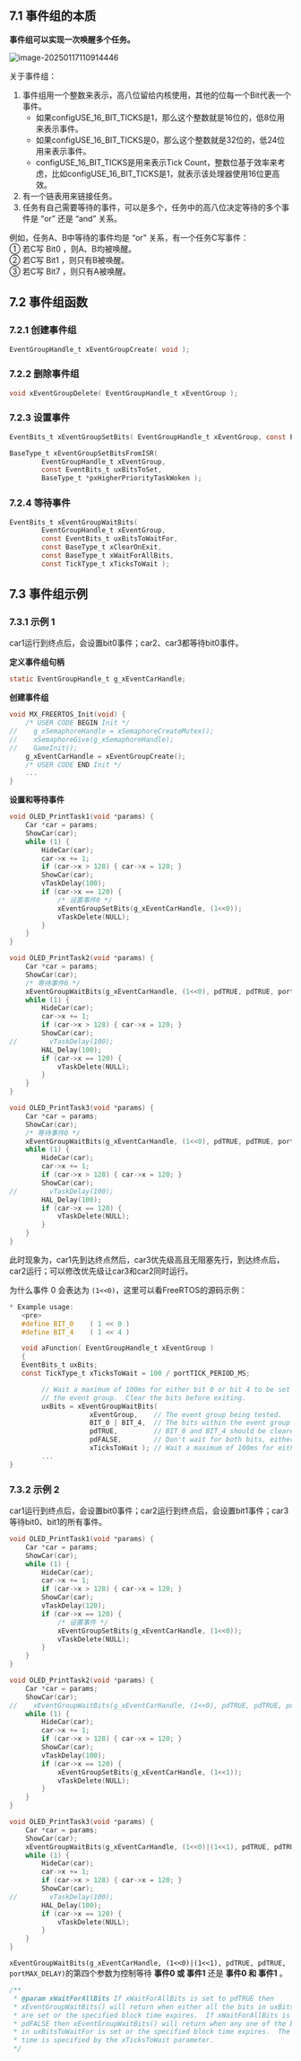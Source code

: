 ## 7.1 事件组的本质

**事件组可以实现一次唤醒多个任务。**

![image-20250117110914446](7.%E4%BA%8B%E4%BB%B6%E7%BB%84/image-20250117110914446.png)

关于事件组：

1. 事件组用一个整数来表示，高八位留给内核使用，其他的位每一个Bit代表一个事件。
   - 如果configUSE_16_BIT_TICKS是1，那么这个整数就是16位的，低8位用来表示事件。
   - 如果configUSE_16_BIT_TICKS是0，那么这个整数就是32位的，低24位用来表示事件。
   - configUSE_16_BIT_TICKS是用来表示Tick Count，整数位基于效率来考虑，比如configUSE_16_BIT_TICKS是1，就表示该处理器使用16位更高效。
2. 有一个链表用来链接任务。
3. 任务有自己需要等待的事件，可以是多个，任务中的高八位决定等待的多个事件是 “or” 还是 “and” 关系。

例如，任务A、B中等待的事件均是 “or” 关系，有一个任务C写事件：  
① 若C写 Bit0 ，则A、B均被唤醒。  
② 若C写 Bit1 ，则只有B被唤醒。  
③ 若C写 Bit7 ，则只有A被唤醒。

## 7.2 事件组函数

### 7.2.1 创建事件组

```C
EventGroupHandle_t xEventGroupCreate( void );
```

### 7.2.2 删除事件组

```C
void xEventGroupDelete( EventGroupHandle_t xEventGroup );
```

### 7.2.3 设置事件

```C
EventBits_t xEventGroupSetBits( EventGroupHandle_t xEventGroup, const EventBits_t uxBitsToSet );
```

```C
BaseType_t xEventGroupSetBitsFromISR( 
		EventGroupHandle_t xEventGroup, 
		const EventBits_t uxBitsToSet, 
		BaseType_t *pxHigherPriorityTaskWoken );
```

### 7.2.4 等待事件

```C
EventBits_t xEventGroupWaitBits( 	
        EventGroupHandle_t xEventGroup,
        const EventBits_t uxBitsToWaitFor,
        const BaseType_t xClearOnExit,
        const BaseType_t xWaitForAllBits,
        const TickType_t xTicksToWait );
```

## 7.3 事件组示例

### 7.3.1 示例 1

car1运行到终点后，会设置bit0事件；car2、car3都等待bit0事件。

**定义事件组句柄**

```C
static EventGroupHandle_t g_xEventCarHandle;
```

**创建事件组**

```C
void MX_FREERTOS_Init(void) {
    /* USER CODE BEGIN Init */
//    g_xSemaphoreHandle = xSemaphoreCreateMutex();
//    xSemaphoreGive(g_xSemaphoreHandle);
//    GameInit();
    g_xEventCarHandle = xEventGroupCreate();
    /* USER CODE END Init */
    ...
}
```

**设置和等待事件**

```C
void OLED_PrintTask1(void *params) {
    Car *car = params;
    ShowCar(car);
    while (1) {
        HideCar(car);
        car->x += 1;
        if (car->x > 128) { car->x = 120; }
        ShowCar(car);
        vTaskDelay(100);
        if (car->x == 120) {
            /* 设置事件0 */
            xEventGroupSetBits(g_xEventCarHandle, (1<<0));
            vTaskDelete(NULL);
        }
    }
}

void OLED_PrintTask2(void *params) {
    Car *car = params;
    ShowCar(car);
    /* 等待事件0 */
    xEventGroupWaitBits(g_xEventCarHandle, (1<<0), pdTRUE, pdTRUE, portMAX_DELAY);
    while (1) {
        HideCar(car);
        car->x += 1;
        if (car->x > 128) { car->x = 120; }
        ShowCar(car);
//        vTaskDelay(100);
        HAL_Delay(100);
        if (car->x == 120) {
            vTaskDelete(NULL);
        }
    }
}

void OLED_PrintTask3(void *params) {
    Car *car = params;
    ShowCar(car);
    /* 等待事件0 */
    xEventGroupWaitBits(g_xEventCarHandle, (1<<0), pdTRUE, pdTRUE, portMAX_DELAY);
    while (1) {
        HideCar(car);
        car->x += 1;
        if (car->x > 128) { car->x = 120; }
        ShowCar(car);
//        vTaskDelay(100);
        HAL_Delay(100);
        if (car->x == 120) {
            vTaskDelete(NULL);
        }
    }
}
```

此时现象为，car1先到达终点然后，car3优先级高且无阻塞先行，到达终点后，car2运行；可以修改优先级让car3和car2同时运行。

为什么事件 0 会表达为 `(1<<0)`，这里可以看FreeRTOS的源码示例：

```C
* Example usage:
   <pre>
   #define BIT_0	( 1 << 0 )
   #define BIT_4	( 1 << 4 )

   void aFunction( EventGroupHandle_t xEventGroup )
   {
   EventBits_t uxBits;
   const TickType_t xTicksToWait = 100 / portTICK_PERIOD_MS;

		// Wait a maximum of 100ms for either bit 0 or bit 4 to be set within
		// the event group.  Clear the bits before exiting.
		uxBits = xEventGroupWaitBits(
					xEventGroup,	// The event group being tested.
					BIT_0 | BIT_4,	// The bits within the event group to wait for.
					pdTRUE,			// BIT_0 and BIT_4 should be cleared before returning.
					pdFALSE,		// Don't wait for both bits, either bit will do.
					xTicksToWait );	// Wait a maximum of 100ms for either bit to be set.
		...
}
```

### 7.3.2 示例 2

car1运行到终点后，会设置bit0事件；car2运行到终点后，会设置bit1事件；car3等待bit0、bit1的所有事件。

```C
void OLED_PrintTask1(void *params) {
    Car *car = params;
    ShowCar(car);
    while (1) {
        HideCar(car);
        car->x += 1;
        if (car->x > 128) { car->x = 120; }
        ShowCar(car);
        vTaskDelay(120);
        if (car->x == 120) {
            /* 设置事件 */
            xEventGroupSetBits(g_xEventCarHandle, (1<<0));
            vTaskDelete(NULL);
        }
    }
}

void OLED_PrintTask2(void *params) {
    Car *car = params;
    ShowCar(car);
//    xEventGroupWaitBits(g_xEventCarHandle, (1<<0), pdTRUE, pdTRUE, portMAX_DELAY);
    while (1) {
        HideCar(car);
        car->x += 1;
        if (car->x > 128) { car->x = 120; }
        ShowCar(car);
        vTaskDelay(100);
        if (car->x == 120) {
            xEventGroupSetBits(g_xEventCarHandle, (1<<1));
            vTaskDelete(NULL);
        }
    }
}

void OLED_PrintTask3(void *params) {
    Car *car = params;
    ShowCar(car);
    xEventGroupWaitBits(g_xEventCarHandle, (1<<0)|(1<<1), pdTRUE, pdTRUE, portMAX_DELAY);
    while (1) {
        HideCar(car);
        car->x += 1;
        if (car->x > 128) { car->x = 120; }
        ShowCar(car);
//        vTaskDelay(100);
        HAL_Delay(100);
        if (car->x == 120) {
            vTaskDelete(NULL);
        }
    }
}
```

`xEventGroupWaitBits(g_xEventCarHandle, (1<<0)|(1<<1), pdTRUE, pdTRUE, portMAX_DELAY)`的第四个参数为控制等待 **事件0 或 事件1** 还是 **事件0 和 事件1** 。

```C
/**
 * @param xWaitForAllBits If xWaitForAllBits is set to pdTRUE then
 * xEventGroupWaitBits() will return when either all the bits in uxBitsToWaitFor
 * are set or the specified block time expires.  If xWaitForAllBits is set to
 * pdFALSE then xEventGroupWaitBits() will return when any one of the bits set
 * in uxBitsToWaitFor is set or the specified block time expires.  The block
 * time is specified by the xTicksToWait parameter.
 */
```


